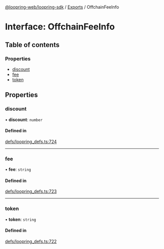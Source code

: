 [@loopring-web/loopring-sdk](../README.md) / [Exports](../modules.md) / OffchainFeeInfo

# Interface: OffchainFeeInfo

## Table of contents

### Properties

- [discount](OffchainFeeInfo.md#discount)
- [fee](OffchainFeeInfo.md#fee)
- [token](OffchainFeeInfo.md#token)

## Properties

### discount

• **discount**: `number`

#### Defined in

[defs/loopring_defs.ts:724](https://github.com/Loopring/loopring_sdk/blob/f91f904/src/defs/loopring_defs.ts#L724)

___

### fee

• **fee**: `string`

#### Defined in

[defs/loopring_defs.ts:723](https://github.com/Loopring/loopring_sdk/blob/f91f904/src/defs/loopring_defs.ts#L723)

___

### token

• **token**: `string`

#### Defined in

[defs/loopring_defs.ts:722](https://github.com/Loopring/loopring_sdk/blob/f91f904/src/defs/loopring_defs.ts#L722)
